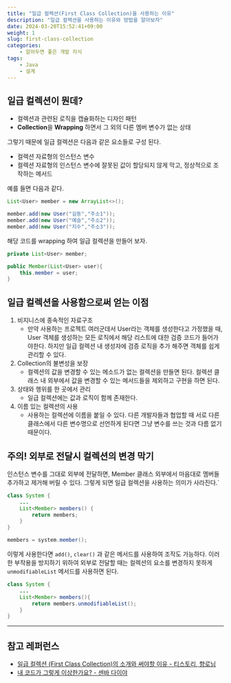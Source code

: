 ```yaml
---
title: "일급 컬렉션(First Class Collection)을 사용하는 이유"
description: "일급 컬렉션을 사용하는 이유와 방법을 알아보자"
date: 2024-03-20T15:52:41+09:00
weight: 1
slug: first-class-collection
categories:
    - 알아두면 좋은 개발 지식
tags:
    - Java
    - 설계
---
```



## 일급 컬렉션이 뭔데?
- 컬렉션과 관련된 로직을 캡슐화하는 디자인 패턴
- **Collection**을 **Wrapping** 하면서 그 외의 다른 멤버 변수가 없는 상태

그렇기 때문에 일급 컬렉션은 다음과 같은 요소들로 구성 된다.
- 컬렉션 자료형의 인스턴스 변수
- 컬렉션 자료형의 인스턴스 변수에 잘못된 값이 할당되지 않게 막고, 정상적으로 조작하는 메서드

예를 들면 다음과 같다.
``` java
List<User> member = new ArrayList<>();

member.add(new User("길동","주소1"));
member.add(new User("예슬","주소2"));
member.add(new User("지수","주소3"));
```
해당 코드를 wrapping 하여 일급 컬렉션을 만들어 보자.
``` java
private List<User> member;

public Member(List<User> user){
    this.member = user;
}
```

## 일급 컬렉션을 사용함으로써 얻는 이점
1. 비지니스에 종속적인 자료구조
   - 만약 사용하는 프로젝트 여러군데서 User라는 객체를 생성한다고 가정했을 때, User 객체를 생성하는 모든 로직에서 해당 리스트에 대한 검증 코드가 들어가야한다.
   하지만 일급 컬렉션 내 생성자에 검증 로직을 추가 해주면 객체를 쉽게 관리할 수 있다.
2. Collection의 불변성을 보장
   - 컬렉션의 값을 변경할 수 있는 메소드가 없는 컬렉션을 만들면 된다.
   컬렉션 클래스 내 외부에서 값을 변경할 수 있는 메서드들을 제외하고 구현을 하면 된다.
3. 상태와 행위를 한 곳에서 관리
   - 일급 컬렉션에는 값과 로직이 함께 존재한다. 
4. 이름 있는 컬렉션의 사용
   - 사용하는 컬렉션에 이름을 붙일 수 있다.
   다른 개발자들과 협업할 때 서로 다른 클래스에서 다른 변수명으로 선언하게 된다면 그냥 변수를 쓰는 것과 다름 없기 때문이다.

## 주의! 외부로 전달시 컬렉션의 변경 막기
인스턴스 변수를 그대로 외부에 전달하면, Member 클래스 외부에서 마음대로 멤버들 추가하고 제거해 버릴 수 있다. 그렇게 되면 일급 컬렉션을 사용하는 의미가 사라진다.`
``` java
class System {
	...
    List<Member> members() {
    	return members;
    }
}
```

``` java
members = system.member();
```
이렇게 사용한다면 ```add()```, ```clear()``` 과 같은 메서드를 사용하여 조작도 가능하다.
이러한 부작용을 방지하기 위하여 외부로 전달할 때는 컬렉션의 요소를 변경하지 못하게 ```unmodifiableList``` 메서드를 사용하면 된다.
``` java
class System {
	...
    List<Member> members(){
    	return members.unmodifiableList();
    }
}
```

---
## 참고 레퍼런스
- [일급 컬렉션 (First Class Collection)의 소개와 써야할 이유 - 티스토리, 향로님](https://jojoldu.tistory.com/412)
- [내 코드가 그렇게 이상한가요? - 센바 다이야](https://product.kyobobook.co.kr/detail/S000202521361)